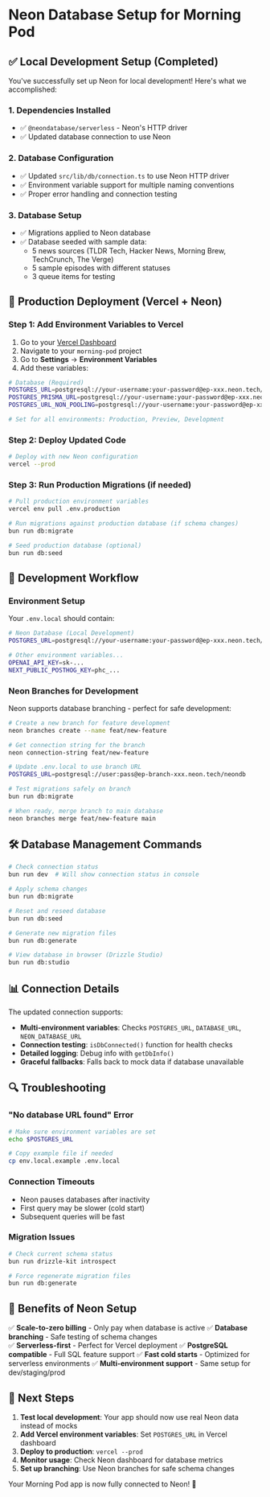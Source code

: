 # Neon Database Setup for Morning Pod

## ✅ Local Development Setup (Completed)

You've successfully set up Neon for local development! Here's what we accomplished:

### 1. Dependencies Installed

- ✅ `@neondatabase/serverless` - Neon's HTTP driver
- ✅ Updated database connection to use Neon

### 2. Database Configuration

- ✅ Updated `src/lib/db/connection.ts` to use Neon HTTP driver
- ✅ Environment variable support for multiple naming conventions
- ✅ Proper error handling and connection testing

### 3. Database Setup

- ✅ Migrations applied to Neon database
- ✅ Database seeded with sample data:
  - 5 news sources (TLDR Tech, Hacker News, Morning Brew, TechCrunch, The Verge)
  - 5 sample episodes with different statuses
  - 3 queue items for testing

## 🚀 Production Deployment (Vercel + Neon)

### Step 1: Add Environment Variables to Vercel

1. Go to your [Vercel Dashboard](https://vercel.com/dashboard)
2. Navigate to your `morning-pod` project
3. Go to **Settings** → **Environment Variables**
4. Add these variables:

```bash
# Database (Required)
POSTGRES_URL=postgresql://your-username:your-password@ep-xxx.neon.tech/neondb
POSTGRES_PRISMA_URL=postgresql://your-username:your-password@ep-xxx.neon.tech/neondb
POSTGRES_URL_NON_POOLING=postgresql://your-username:your-password@ep-xxx.neon.tech/neondb

# Set for all environments: Production, Preview, Development
```

### Step 2: Deploy Updated Code

```bash
# Deploy with new Neon configuration
vercel --prod
```

### Step 3: Run Production Migrations (if needed)

```bash
# Pull production environment variables
vercel env pull .env.production

# Run migrations against production database (if schema changes)
bun run db:migrate

# Seed production database (optional)
bun run db:seed
```

## 🔧 Development Workflow

### Environment Setup

Your `.env.local` should contain:

```bash
# Neon Database (Local Development)
POSTGRES_URL=postgresql://your-username:your-password@ep-xxx.neon.tech/neondb

# Other environment variables...
OPENAI_API_KEY=sk-...
NEXT_PUBLIC_POSTHOG_KEY=phc_...
```

### Neon Branches for Development

Neon supports database branching - perfect for safe development:

```bash
# Create a new branch for feature development
neon branches create --name feat/new-feature

# Get connection string for the branch
neon connection-string feat/new-feature

# Update .env.local to use branch URL
POSTGRES_URL=postgresql://user:pass@ep-branch-xxx.neon.tech/neondb

# Test migrations safely on branch
bun run db:migrate

# When ready, merge branch to main database
neon branches merge feat/new-feature main
```

## 🛠️ Database Management Commands

```bash
# Check connection status
bun run dev  # Will show connection status in console

# Apply schema changes
bun run db:migrate

# Reset and reseed database
bun run db:seed

# Generate new migration files
bun run db:generate

# View database in browser (Drizzle Studio)
bun run db:studio
```

## 📊 Connection Details

The updated connection supports:

- **Multi-environment variables**: Checks `POSTGRES_URL`, `DATABASE_URL`, `NEON_DATABASE_URL`
- **Connection testing**: `isDbConnected()` function for health checks
- **Detailed logging**: Debug info with `getDbInfo()`
- **Graceful fallbacks**: Falls back to mock data if database unavailable

## 🔍 Troubleshooting

### "No database URL found" Error

```bash
# Make sure environment variables are set
echo $POSTGRES_URL

# Copy example file if needed
cp env.local.example .env.local
```

### Connection Timeouts

- Neon pauses databases after inactivity
- First query may be slower (cold start)
- Subsequent queries will be fast

### Migration Issues

```bash
# Check current schema status
bun run drizzle-kit introspect

# Force regenerate migration files
bun run db:generate
```

## 🎯 Benefits of Neon Setup

✅ **Scale-to-zero billing** - Only pay when database is active
✅ **Database branching** - Safe testing of schema changes  
✅ **Serverless-first** - Perfect for Vercel deployment
✅ **PostgreSQL compatible** - Full SQL feature support
✅ **Fast cold starts** - Optimized for serverless environments
✅ **Multi-environment support** - Same setup for dev/staging/prod

## 🚀 Next Steps

1. **Test local development**: Your app should now use real Neon data instead of mocks
2. **Add Vercel environment variables**: Set `POSTGRES_URL` in Vercel dashboard
3. **Deploy to production**: `vercel --prod`
4. **Monitor usage**: Check Neon dashboard for database metrics
5. **Set up branching**: Use Neon branches for safe schema changes

Your Morning Pod app is now fully connected to Neon! 🎉
